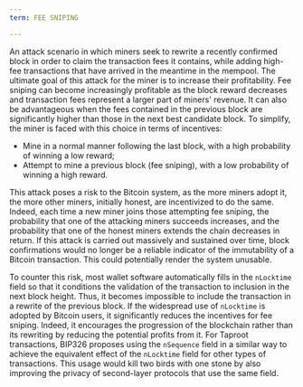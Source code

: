 ```yaml
---
term: FEE SNIPING

---
```

An attack scenario in which miners seek to rewrite a recently confirmed block in order to claim the transaction fees it contains, while adding high-fee transactions that have arrived in the meantime in the mempool. The ultimate goal of this attack for the miner is to increase their profitability. Fee sniping can become increasingly profitable as the block reward decreases and transaction fees represent a larger part of miners' revenue. It can also be advantageous when the fees contained in the previous block are significantly higher than those in the next best candidate block. To simplify, the miner is faced with this choice in terms of incentives:


- Mine in a normal manner following the last block, with a high probability of winning a low reward;
- Attempt to mine a previous block (fee sniping), with a low probability of winning a high reward.

This attack poses a risk to the Bitcoin system, as the more miners adopt it, the more other miners, initially honest, are incentivized to do the same. Indeed, each time a new miner joins those attempting fee sniping, the probability that one of the attacking miners succeeds increases, and the probability that one of the honest miners extends the chain decreases in return. If this attack is carried out massively and sustained over time, block confirmations would no longer be a reliable indicator of the immutability of a Bitcoin transaction. This could potentially render the system unusable.

To counter this risk, most wallet software automatically fills in the `nLocktime` field so that it conditions the validation of the transaction to inclusion in the next block height. Thus, it becomes impossible to include the transaction in a rewrite of the previous block. If the widespread use of `nLocktime` is adopted by Bitcoin users, it significantly reduces the incentives for fee sniping. Indeed, it encourages the progression of the blockchain rather than its rewriting by reducing the potential profits from it. For Taproot transactions, BIP326 proposes using the `nSequence` field in a similar way to achieve the equivalent effect of the `nLocktime` field for other types of transactions. This usage would kill two birds with one stone by also improving the privacy of second-layer protocols that use the same field.